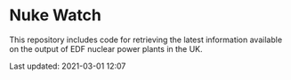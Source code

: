 # Nuke Watch

This repository includes code for retrieving the latest information available on the output of EDF nuclear power plants in the UK.

Last updated: 2021-03-01 12:07
